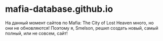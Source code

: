 # mafia-database.github.io
На данный момент сайтов по Mafia: The City of Lost Heaven много, но они не обновляются!
Поэтому я, Smelson, решил создать новый, самый полный, или не совсем, сайт!

